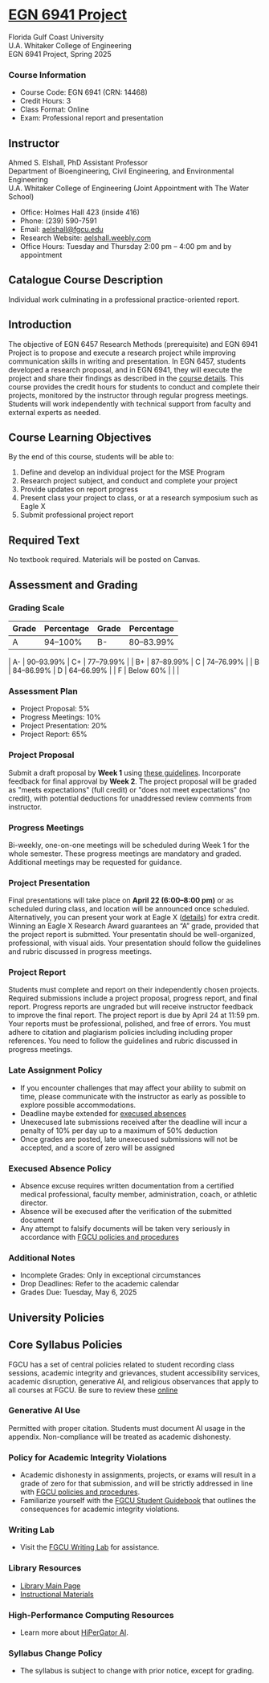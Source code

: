 # [EGN 6941 Project](https://aselshall.github.io/pr)
Florida Gulf Coast University  
U.A. Whitaker College of Engineering  
EGN 6941 Project, Spring 2025


### Course Information
- Course Code: EGN 6941 (CRN: 14468)  
- Credit Hours: 3  
- Class Format: Online  
- Exam: Professional report and presentation  

## Instructor
Ahmed S. Elshall, PhD
Assistant Professor  
Department of Bioengineering, Civil Engineering, and Environmental Engineering  
U.A. Whitaker College of Engineering (Joint Appointment with The Water School)  

- Office: Holmes Hall 423 (inside 416)  
- Phone: (239) 590-7591  
- Email: aelshall@fgcu.edu  
- Research Website: [aelshall.weebly.com](https://aelshall.weebly.com)  
- Office Hours: Tuesday and Thursday 2:00 pm – 4:00 pm and by appointment

## Catalogue Course Description
Individual work culminating in a professional practice-oriented report.

## Introduction
The objective of EGN 6457 Research Methods (prerequisite) and EGN 6941 Project is to propose and execute a research project while improving communication skills in writing and presentation. In EGN 6457, students developed a research proposal, and in EGN 6941, they will execute the project and share their findings as described in the [course details](https://aselshall.github.io/rm/hw/big-picture). This course provides the credit hours for students to conduct and complete their projects, monitored by the instructor through regular progress meetings. Students will work independently with technical support from faculty and external experts as needed.

## Course Learning Objectives
By the end of this course, students will be able to:
1. Define and develop an individual project for the MSE Program
2. Research project subject, and conduct and complete your project
3. Provide updates on report progress
4. Present class your project to class, or at a research symposium such as Eagle X
5. Submit professional project report

## Required Text 
No textbook required. Materials will be posted on Canvas.

## Assessment and Grading

### Grading Scale

| Grade | Percentage   | Grade | Percentage   |
|-------|--------------|-------|--------------|
| A     | 94–100%      | B-    | 80–83.99%    |


   
| A-    | 90–93.99%    | C+    | 77–79.99%    |
| B+    | 87–89.99%    | C     | 74–76.99%    |
| B     | 84–86.99%    | D     | 64–66.99%    |
| F     | Below 60%    |       |              |

### Assessment Plan
- Project Proposal: 5%  
- Progress Meetings: 10%  
- Project Presentation: 20%  
- Project Report: 65%  

### Project Proposal
Submit a draft proposal by **Week 1** using [these guidelines](https://aselshall.github.io/rm/hw/proposal-hw). Incorporate feedback for final approval by **Week 2**. The project proposal will be graded as "meets expectations" (full credit) or "does not meet expectations" (no credit), with potential deductions for unaddressed review comments from instructor.

### Progress Meetings
Bi-weekly, one-on-one meetings will be scheduled during Week 1 for the whole semester. These progress meetings are mandatory and graded. Additional meetings may be requested for guidance.

### Project Presentation
Final presentations will take place on **April 22 (6:00–8:00 pm)** or as scheduled during class, and location will be announced once scheduled. Alternatively, you can present your work at Eagle X ([details](https://www.fgcu.edu/eaglex)) for extra credit. Winning an Eagle X Research Award guarantees an “A” grade, provided that the project report is submitted. Your presentatin should be well-organized, professional, with visual aids. Your presentation should follow the guidelines and rubric discussed in progress meetings. 

### Project Report
Students must complete and report on their independently chosen projects. Required submissions include a project proposal, progress report, and final report. Progress reports are ungraded but will receive instructor feedback to improve the final report. The project report is due by April 24 at 11:59 pm. Your reports must be professional, polished, and free of errors. You must adhere to citation and plagiarism policies including including proper references. You need to follow the guidelines and rubric discussed in progress meetings.

### Late Assignment Policy
- If you encounter challenges that may affect your ability to submit on time, please communicate with the instructor as early as possible to explore possible accommodations.
- Deadline maybe extended for [execused absences](#Execused-Absence-Policy)
- Unexecused late submissions received after the deadline will incur a penalty of 10% per day up to a maximum of 50% deduction
- Once grades are posted, late unexecused submissions will not be accepted, and a score of zero will be assigned

### Execused Absence Policy
- Absence excuse requires written documentation from a certified medical professional, faculty member, administration, coach, or athletic director.
- Absence will be execused after the verification of the submitted document
- Any attempt to falsify documents will be taken very seriously in accordance with [FGCU policies and procedures](https://fgcucdn.fgcu.edu/studentlife/studentconduct/files/academic_integrity_flowchart_2019.pdf)

### Additional Notes
- Incomplete Grades: Only in exceptional circumstances
- Drop Deadlines: Refer to the academic calendar
- Grades Due: Tuesday, May 6, 2025


## University Policies

## Core Syllabus Policies 
FGCU has a set of central policies related to student recording class sessions, academic integrity and grievances, student accessibility services, academic disruption, generative AI, and religious observances that apply to all courses at FGCU. Be sure to review these [online](https://www.fgcu.edu/about/leadership/officeoftheprovost/core-syllabus-policy-statements)

### Generative AI Use
Permitted with proper citation. Students must document AI usage in the appendix. Non-compliance will be treated as academic dishonesty.  

### Policy for Academic Integrity Violations 
- Academic dishonesty in assignments, projects, or exams will result in a grade of zero for that submission, and will be strictly addressed in line with [FGCU policies and procedures](https://fgcucdn.fgcu.edu/studentlife/studentconduct/files/academic_integrity_flowchart_2019.pdf).
- Familiarize yourself with the [FGCU Student Guidebook](https://www.fgcu.edu/studentlife/studentconduct/) that outlines the consequences for academic integrity violations.

### Writing Lab
- Visit the [FGCU Writing Lab](https://www.fgcu.edu/academics/caa/writinglab/) for assistance.

### Library Resources
- [Library Main Page](http://library.fgcu.edu)  
- [Instructional Materials](http://library.fgcu.edu/RSD/Instruction/tutorials.htm)  

### High-Performance Computing Resources
- Learn more about [HiPerGator AI](https://www.fgcu.edu).

### Syllabus Change Policy
- The syllabus is subject to change with prior notice, except for grading.
